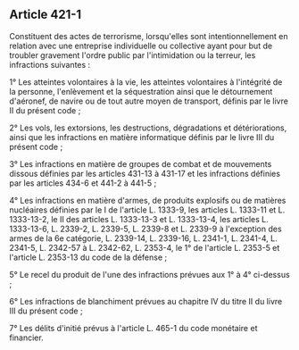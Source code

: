 Article 421-1
----
Constituent des actes de terrorisme, lorsqu'elles sont intentionnellement en
relation avec une entreprise individuelle ou collective ayant pour but de
troubler gravement l'ordre public par l'intimidation ou la terreur, les
infractions suivantes :

1° Les atteintes volontaires à la vie, les atteintes volontaires à l'intégrité
de la personne, l'enlèvement et la séquestration ainsi que le détournement
d'aéronef, de navire ou de tout autre moyen de transport, définis par le livre
II du présent code ;

2° Les vols, les extorsions, les destructions, dégradations et détériorations,
ainsi que les infractions en matière informatique définis par le livre III du
présent code ;

3° Les infractions en matière de groupes de combat et de mouvements dissous
définies par les articles 431-13 à 431-17 et les infractions définies par les
articles 434-6 et 441-2 à 441-5 ;

4° Les infractions en matière d'armes, de produits explosifs ou de matières
nucléaires définies par le I de l'article L. 1333-9, les articles L. 1333-11 et
L. 1333-13-2, le II des articles L. 1333-13-3 et L. 1333-13-4, les articles L.
1333-13-6, L. 2339-2, L. 2339-5, L. 2339-8 et L. 2339-9 à l'exception des armes
de la 6e catégorie, L. 2339-14, L. 2339-16, L. 2341-1, L. 2341-4, L. 2341-5, L.
2342-57 à L. 2342-62, L. 2353-4, le 1° de l'article L. 2353-5 et l'article L.
2353-13 du code de la défense ;

5° Le recel du produit de l'une des infractions prévues aux 1° à 4° ci-dessus ;

6° Les infractions de blanchiment prévues au chapitre IV du titre II du livre
III du présent code ;

7° Les délits d'initié prévus à l'article L. 465-1 du code monétaire et
financier.
